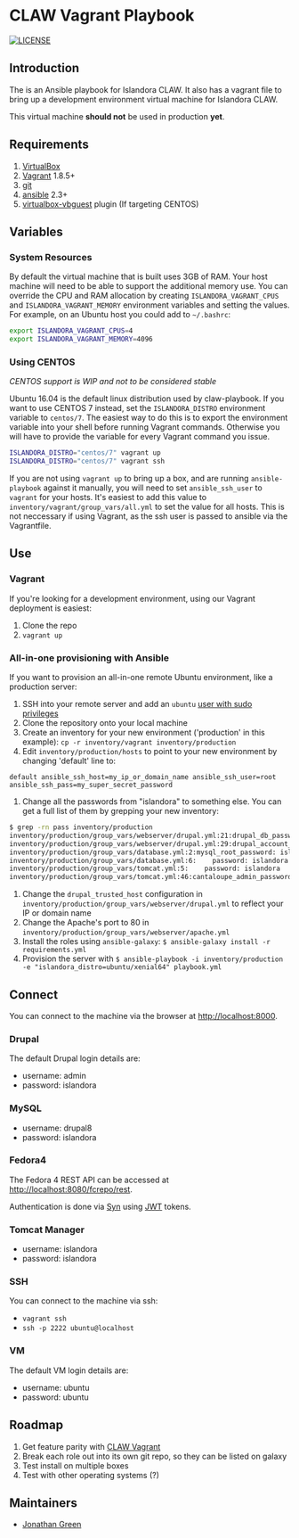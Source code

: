 # CLAW Vagrant Playbook
[![LICENSE](https://img.shields.io/badge/license-MIT-blue.svg?style=flat-square)](./LICENSE)

## Introduction

The is an Ansible playbook for Islandora CLAW. It also has a vagrant file to bring up a development
environment virtual machine for Islandora CLAW.

This virtual machine **should not** be used in production **yet**.

## Requirements

1. [VirtualBox](https://www.virtualbox.org/)
2. [Vagrant](http://www.vagrantup.com/) 1.8.5+
3. [git](https://git-scm.com/)
4. [ansible](https://www.ansible.com/community) 2.3+
5. [virtualbox-vbguest](https://github.com/dotless-de/vagrant-vbguest) plugin (If targeting CENTOS)

## Variables

### System Resources

By default the virtual machine that is built uses 3GB of RAM. Your host machine will need to be able to support the additional memory use. You can override the CPU and RAM allocation by creating `ISLANDORA_VAGRANT_CPUS` and `ISLANDORA_VAGRANT_MEMORY` environment variables and setting the values. For example, on an Ubuntu host you could add to `~/.bashrc`:

```bash
export ISLANDORA_VAGRANT_CPUS=4
export ISLANDORA_VAGRANT_MEMORY=4096
```

### Using CENTOS

_CENTOS support is WIP and not to be considered stable_

Ubuntu 16.04 is the default linux distribution used by claw-playbook.  If you want to use CENTOS 7 instead, set the `ISLANDORA_DISTRO` environment variable to `centos/7`.  The easiest way to do this is to export the environment variable into your shell before running Vagrant commands. Otherwise you will have to provide the variable for every Vagrant command you issue.

```bash
ISLANDORA_DISTRO="centos/7" vagrant up
ISLANDORA_DISTRO="centos/7" vagrant ssh
```

If you are not using `vagrant up` to bring up a box, and are running `ansible-playbook` against it manually, you will need to set `ansible_ssh_user` to `vagrant` for your hosts.  It's easiest to add this value to `inventory/vagrant/group_vars/all.yml` to set the value for all hosts.  This is not neccessary if using Vagrant, as the ssh user is passed to ansible via the Vagrantfile.

## Use

### Vagrant

If you're looking for a development environment, using our Vagrant deployment is easiest:

1. Clone the repo
2. `vagrant up`

### All-in-one provisioning with Ansible

If you want to provision an all-in-one remote Ubuntu environment, like a production server:

1. SSH into your remote server and add an `ubuntu` [user with sudo privileges](https://www.digitalocean.com/community/tutorials/how-to-create-a-sudo-user-on-ubuntu-quickstart)
1. Clone the repository onto your local machine
1. Create an inventory for your new environment ('production' in this example): `cp -r inventory/vagrant inventory/production`
1. Edit `inventory/production/hosts` to point to your new environment by changing 'default' line to:
```
default ansible_ssh_host=my_ip_or_domain_name ansible_ssh_user=root ansible_ssh_pass=my_super_secret_password
```
1. Change all the passwords from "islandora" to something else.  You can get a full list of them by grepping your new inventory:
```bash
$ grep -rn pass inventory/production
inventory/production/group_vars/webserver/drupal.yml:21:drupal_db_password: islandora
inventory/production/group_vars/webserver/drupal.yml:29:drupal_account_pass: islandora
inventory/production/group_vars/database.yml:2:mysql_root_password: islandora
inventory/production/group_vars/database.yml:6:    password: islandora
inventory/production/group_vars/tomcat.yml:5:    password: islandora
inventory/production/group_vars/tomcat.yml:46:cantaloupe_admin_password: islandora
```
1. Change the `drupal_trusted_host` configuration in `inventory/production/group_vars/webserver/drupal.yml` to reflect your IP or domain name
1. Change the Apache's port to 80 in `inventory/production/group_vars/webserver/apache.yml`
1. Install the roles using `ansible-galaxy`: `$ ansible-galaxy install -r requirements.yml`
1. Provision the server with `$ ansible-playbook -i inventory/production -e "islandora_distro=ubuntu/xenial64" playbook.yml`

## Connect

You can connect to the machine via the browser at [http://localhost:8000](http://localhost:8000).

### Drupal

The default Drupal login details are:
  
  * username: admin
  * password: islandora

### MySQL
  
  * username: drupal8
  * password: islandora

### Fedora4

The Fedora 4 REST API can be accessed at [http://localhost:8080/fcrepo/rest](http://localhost:8080/fcrepo/rest). 

Authentication is done via [Syn](https://github.com/Islandora-CLAW/Syn) using [JWT](https://jwt.io) tokens.

### Tomcat Manager
  
  * username: islandora
  * password: islandora

### SSH

You can connect to the machine via ssh:

  * `vagrant ssh`
  * `ssh -p 2222 ubuntu@localhost`

### VM

The default VM login details are:
  
  * username: ubuntu
  * password: ubuntu
 
## Roadmap

1. Get feature parity with [CLAW Vagrant](https://github.com/Islandora-CLAW/claw_vagrant)
2. Break each role out into its own git repo, so they can be listed on galaxy
3. Test install on multiple boxes
4. Test with other operating systems (?)
 
## Maintainers

* [Jonathan Green](https://github.com/jonathangreen)
